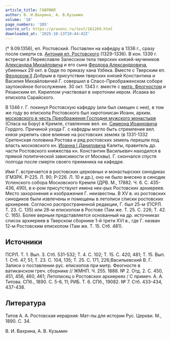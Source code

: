 ```yaml
---
article_title: ГАВРИИЛ
author: В. И.Вахрина, А. В.Кузьмин
volume: '10'
page_numbers: '205'
source_url: https://pravenc.ru/text/161269.html
downloaded_at: '2025-10-13T10:44:42Z'
---
```


(† 9.09.1356), еп. Ростовский. Поставлен на кафедру в 1336 г., сразу после смерти св. [Антония еп. Ростовского](<https://pravenc.ru/text/Антония еп  Ростовского.html>)  (1329-1336). В кон. 1339 г. встречал в Переяславле Залесском тела тверских князей-мучеников [Александра Михайловича](<https://pravenc.ru/text/Александр Михайлович.html>) и его сына [Феодора Александровича](<https://pravenc.ru/text/Феодора Александровича.html>), убиенных 29 окт. в Орде по приказу хана Узбека. Вместе с Тверским еп. [Феодором II](<https://pravenc.ru/text/Феодором II.html>) Добрым в присутствии тверских князей Константина и Василия Михайловичей Г. совершил в Спасо-Преображенском соборе заупокойное богослужение. 30 окт. 1343 г. вместе с [митр. Феогностом](<https://pravenc.ru/text/митр  Феогностом.html>) и Рязанским еп. Кириллом участвовал в хиротонии иером. Исаака во епископа Сарайского.

В 1346 г. Г. покинул Ростовскую кафедру (или был смещен с нее), в том же году во епископа Ростовского был хиротонисан Иоанн, архим. [московского в честь Преображения Господня мужского монастыря](<https://pravenc.ru/text/московского в честь Преображения Господня мужского монастыря.html>) (Спаса на Бору) в Кремле, ставленник вел. кн. [Симеона Иоанновича](<https://pravenc.ru/text/Симеона Иоанновича.html>) Гордого. Причиной ухода Г. с кафедры могло быть стремление вел. князя укрепить свое влияние на ростовских землях (в 1331-1332 Сретенская половина Ростова и ряд ростовских земель перешли под власть московского кн. [Иоанна I Даниловича](<https://pravenc.ru/text/Иоанна I Даниловича.html>) Калиты, правитель др. части Ростовского княжества кн. Константин Васильевич находился в прямой политической зависимости от Москвы). Г. скончался спустя полгода после смерти своего преемника на кафедре.

Имя Г. встречается в ростовских церковных и монастырских синодиках (ГМЗРК. Р-225. Л. 90; Р-226. Л. 10 и др.), оно не было внесено в синодик Успенского собора Московского Кремля (ДРВ. М., 17882. Ч. 6. С. 435-436, 490), в к-ром присутствуют имена нек-рых Ростовских архиереев. Место захоронения и изображения Г. неизвестны. В XV в. из ростовских синодиков были извлечены и помещены в летописи списки ростовских архиереев. Согласно распространенной редакции, Г. был 25-м (ПСРЛ. Т. 23. С. 135) или 28-м епископом в Ростове (Там же. Т. 25. С. 226; Т. 42. С. 165). Более верным представляется основанный на др. источниках список архиереев в Тверском сборнике 1-й трети XVI в., где Г. назван 12-м Ростовским епископом (Там же. Т. 15. Стб. 481).

## Источники

ПСРЛ. Т. 1. Вып. 3. Стб. 531-532; Т. 4. С. 102; Т. 15. С. 420, 481; Т. 15. Вып. 1. Стб. 47, 51; Т. 23. С. 104, 135; Т. 25. С. 171, 226;Васильевский В. Г. Записи о поставлении рус. епископов при митр. Феогносте в ватиканском греч. сборнике // ЖМНП. Ч. 255. 1888. № 2. Отд. 2. С. 450, 451, 456, 460, 461; Летописец о Ростовских архиереях / С примеч. А. А. Титова. СПб., 1890. С. 5-6, 11; РИБ. Т. 6. СПб., 19082. № 7. Стб. 433-434, 437-438.

## Литература

Титов А. А. Ростовская иерархия: Мат-лы для истории Рус. Церкви. М., 1890. С. 34.

В. И.  Вахрина,   А. В.  Кузьмин
